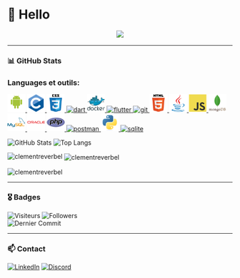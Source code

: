 # 🌙 Hello

<p align="center">
  <img src="https://github.com/ClementReverbel/ClementReverbel/blob/main/banner.gif" width="70%">
</p>

---

### 📊 GitHub Stats  

<h3 align="left">Languages et outils:</h3>
<p align="left"> <a href="https://developer.android.com" target="_blank" rel="noreferrer"> <img src="https://raw.githubusercontent.com/devicons/devicon/master/icons/android/android-original-wordmark.svg" alt="android" width="40" height="40"/> </a> <a href="https://www.cprogramming.com/" target="_blank" rel="noreferrer"> <img src="https://raw.githubusercontent.com/devicons/devicon/master/icons/c/c-original.svg" alt="c" width="40" height="40"/> </a> <a href="https://www.w3schools.com/css/" target="_blank" rel="noreferrer"> <img src="https://raw.githubusercontent.com/devicons/devicon/master/icons/css3/css3-original-wordmark.svg" alt="css3" width="40" height="40"/> </a> <a href="https://dart.dev" target="_blank" rel="noreferrer"> <img src="https://www.vectorlogo.zone/logos/dartlang/dartlang-icon.svg" alt="dart" width="40" height="40"/> </a> <a href="https://www.docker.com/" target="_blank" rel="noreferrer"> <img src="https://raw.githubusercontent.com/devicons/devicon/master/icons/docker/docker-original-wordmark.svg" alt="docker" width="40" height="40"/> </a> <a href="https://flutter.dev" target="_blank" rel="noreferrer"> <img src="https://www.vectorlogo.zone/logos/flutterio/flutterio-icon.svg" alt="flutter" width="40" height="40"/> </a> <a href="https://git-scm.com/" target="_blank" rel="noreferrer"> <img src="https://www.vectorlogo.zone/logos/git-scm/git-scm-icon.svg" alt="git" width="40" height="40"/> </a> <a href="https://www.w3.org/html/" target="_blank" rel="noreferrer"> <img src="https://raw.githubusercontent.com/devicons/devicon/master/icons/html5/html5-original-wordmark.svg" alt="html5" width="40" height="40"/> </a> <a href="https://www.java.com" target="_blank" rel="noreferrer"> <img src="https://raw.githubusercontent.com/devicons/devicon/master/icons/java/java-original.svg" alt="java" width="40" height="40"/> </a> <a href="https://developer.mozilla.org/en-US/docs/Web/JavaScript" target="_blank" rel="noreferrer"> <img src="https://raw.githubusercontent.com/devicons/devicon/master/icons/javascript/javascript-original.svg" alt="javascript" width="40" height="40"/> </a> <a href="https://www.mongodb.com/" target="_blank" rel="noreferrer"> <img src="https://raw.githubusercontent.com/devicons/devicon/master/icons/mongodb/mongodb-original-wordmark.svg" alt="mongodb" width="40" height="40"/> </a> <a href="https://www.mysql.com/" target="_blank" rel="noreferrer"> <img src="https://raw.githubusercontent.com/devicons/devicon/master/icons/mysql/mysql-original-wordmark.svg" alt="mysql" width="40" height="40"/> </a> <a href="https://www.oracle.com/" target="_blank" rel="noreferrer"> <img src="https://raw.githubusercontent.com/devicons/devicon/master/icons/oracle/oracle-original.svg" alt="oracle" width="40" height="40"/> </a> <a href="https://www.php.net" target="_blank" rel="noreferrer"> <img src="https://raw.githubusercontent.com/devicons/devicon/master/icons/php/php-original.svg" alt="php" width="40" height="40"/> </a> <a href="https://postman.com" target="_blank" rel="noreferrer"> <img src="https://www.vectorlogo.zone/logos/getpostman/getpostman-icon.svg" alt="postman" width="40" height="40"/> </a> <a href="https://www.python.org" target="_blank" rel="noreferrer"> <img src="https://raw.githubusercontent.com/devicons/devicon/master/icons/python/python-original.svg" alt="python" width="40" height="40"/> </a> <a href="https://www.sqlite.org/" target="_blank" rel="noreferrer"> <img src="https://www.vectorlogo.zone/logos/sqlite/sqlite-icon.svg" alt="sqlite" width="40" height="40"/> </a> </p>

![GitHub Stats](https://github-readme-stats.vercel.app/api?username=ClementReverbel&show_icons=true&theme=tokyonight&hide_border=true)  ![Top Langs](https://github-readme-stats.vercel.app/api/top-langs/?username=ClementReverbel&layout=compact&theme=tokyonight&hide_border=true)  

<p><img align="left" src="https://github-readme-stats.vercel.app/api/top-langs?username=clementreverbel&show_icons=true&locale=en&layout=compact" alt="clementreverbel" /></p>

<p>&nbsp;<img align="center" src="https://github-readme-stats.vercel.app/api?username=clementreverbel&show_icons=true&locale=en" alt="clementreverbel" /></p>

<p><img align="center" src="https://github-readme-streak-stats.herokuapp.com/?user=clementreverbel&" alt="clementreverbel" /></p>

---

### 🎖️ Badges  

![Visiteurs](https://komarev.com/ghpvc/?username=ClementReverbel&color=blue) ![Followers](https://img.shields.io/github/followers/ClementReverbel?style=social)  
![Dernier Commit](https://img.shields.io/github/last-commit/ClementReverbel/ClementReverbel?logo=github&style=for-the-badge)  


---

### 📫 Contact  

[![LinkedIn](https://img.shields.io/badge/LinkedIn-0A66C2?logo=linkedin&logoColor=white&style=for-the-badge)](https://www.linkedin.com/in/cl%C3%A9ment-reverbel-243392327/)  [![Discord](https://img.shields.io/badge/Discord-5865F2?logo=discord&logoColor=white&style=for-the-badge)](https://discord.com/users/446282191442411520)  


